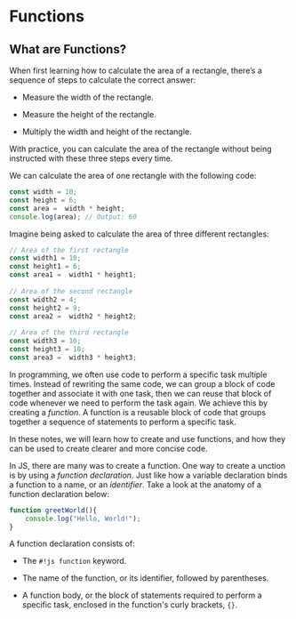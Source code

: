 # Functions
## What are Functions?
When first learning how to calculate the area of a rectangle, there’s a sequence of steps to calculate the correct answer:

- Measure the width of the rectangle.  

- Measure the height of the rectangle.  

- Multiply the width and height of the rectangle.  

With practice, you can calculate the area of the rectangle without being instructed with these three steps every time.

We can calculate the area of one rectangle with the following code:
```js linenums="1"
const width = 10;
const height = 6;
const area =  width * height;
console.log(area); // Output: 60
```
Imagine being asked to calculate the area of three different rectangles:
```js linenums="1"
// Area of the first rectangle
const width1 = 10;
const height1 = 6;
const area1 =  width1 * height1;
 
// Area of the second rectangle
const width2 = 4;
const height2 = 9;
const area2 =  width2 * height2;
 
// Area of the third rectangle
const width3 = 10;
const height3 = 10;
const area3 =  width3 * height3;
```  
In programming, we often use code to perform a specific task multiple times. Instead of rewriting the same code, we can group a block of code together and associate it with one task, then we can reuse that block of code whenever we need to perform the task again. We achieve this by creating a *function*. A function is a reusable block of code that groups together a sequence of statements to perform a specific task.  

In these notes, we will learn how to create and use functions, and how they can be used to create clearer and more concise code.

In JS, there are many was to create a function.  One way to create a unction is by using a *function declaration*.   Just like how a variable declaration binds a function to a name, or an *identifier*.  Take a look at the anatomy of a function declaration below:
```js
function greetWorld(){
    console.log("Hello, World!");
}
```
A function declaration consists of:  

* The `#!js function` keyword.  

* The name of the function, or its identifier, followed by parentheses.  

* A function body, or the block of statements required to perform a specific task, enclosed in the function's curly brackets, `{}`.